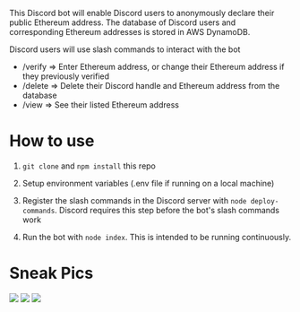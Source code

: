 This Discord bot will enable Discord users to anonymously declare their public Ethereum address. The database of Discord users and corresponding Ethereum addresses is stored in AWS DynamoDB.

Discord users will use slash commands to interact with the bot
- /verify => Enter Ethereum address, or change their Ethereum address if they previously verified
- /delete => Delete their Discord handle and Ethereum address from the database
- /view => See their listed Ethereum address

# How to use

1. `git clone` and `npm install` this repo

2. Setup environment variables (.env file if running on a local machine)

3. Register the slash commands in the Discord server with `node deploy-commands`. Discord requires this step before the bot's slash commands work

4. Run the bot with `node index`. This is intended to be running continuously.

# Sneak Pics

![](https://github.com/solace-fi/discord-ethereum-address-bot/blob/main/static/img/discord_1.png)
![](https://github.com/solace-fi/discord-ethereum-address-bot/blob/main/static/img/discord_2.png)
![](https://github.com/solace-fi/discord-ethereum-address-bot/blob/main/static/img/aws_1.png)